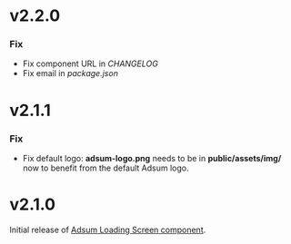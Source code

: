 # v2.2.0
### Fix
- Fix component URL in *CHANGELOG*
- Fix email in *package.json*

# v2.1.1
### Fix
- Fix default logo: **adsum-logo.png** needs to be in **public/assets/img/** now
to benefit from the default Adsum logo.

# v2.1.0
Initial release of [Adsum Loading Screen component](https://github.com/AdactiveSAS/adsum-react-components/tree/master/packages/adsum-loadingScreen).
